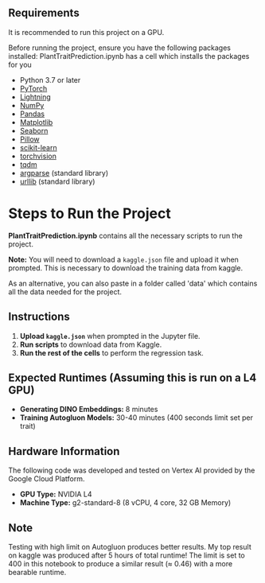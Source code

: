 ## Requirements
It is recommended to run this project on a GPU.

Before running the project, ensure you have the following packages installed:
PlantTraitPrediction.ipynb has a cell which installs the packages for you

- Python 3.7 or later
- [PyTorch](https://pytorch.org/get-started/locally/)
- [Lightning](https://lightning.ai/docs/fabric/stable/installation.html)
- [NumPy](https://numpy.org/install/)
- [Pandas](https://pandas.pydata.org/docs/getting_started/install.html)
- [Matplotlib](https://matplotlib.org/stable/users/installing/index.html)
- [Seaborn](https://seaborn.pydata.org/installing.html)
- [Pillow](https://python-pillow.org/)
- [scikit-learn](https://scikit-learn.org/stable/install.html)
- [torchvision](https://pytorch.org/vision/stable/index.html)
- [tqdm](https://tqdm.github.io/)
- [argparse](https://docs.python.org/3/library/argparse.html) (standard library)
- [urllib](https://docs.python.org/3/library/urllib.html) (standard library)

# Steps to Run the Project

**PlantTraitPrediction.ipynb** contains all the necessary scripts to run the project.

**Note:** 
You will need to download a `kaggle.json` file and upload it when prompted.
This is necessary to download the training data from kaggle.

As an alternative, you can also paste in a folder called 'data' which contains all the data needed for the project.

## Instructions

1. **Upload `kaggle.json`** when prompted in the Jupyter file.
2. **Run scripts** to download data from Kaggle.
3. **Run the rest of the cells** to perform the regression task.

## Expected Runtimes (Assuming this is run on a L4 GPU)

- **Generating DINO Embeddings:** 8 minutes
- **Training Autogluon Models:** 30-40 minutes (400 seconds limit set per trait)

## Hardware Information

The following code was developed and tested on Vertex AI provided by the Google Cloud Platform.

- **GPU Type:** NVIDIA L4
- **Machine Type:** g2-standard-8 (8 vCPU, 4 core, 32 GB Memory)


## Note

Testing with high limit on Autogluon produces better results. My top result on kaggle was produced after 5 hours of total runtime!
The limit is set to 400 in this notebook to produce a similar result (≈ 0.46) with a more bearable runtime.

